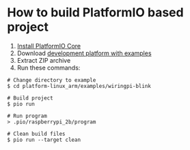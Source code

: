 How to build PlatformIO based project
=====================================

1. [Install PlatformIO Core](https://docs.platformio.org/page/core.html)
2. Download [development platform with examples](https://github.com/platformio/platform-linux_arm/archive/develop.zip)
3. Extract ZIP archive
4. Run these commands:

```shell
# Change directory to example
$ cd platform-linux_arm/examples/wiringpi-blink

# Build project
$ pio run

# Run program
> .pio/raspberrypi_2b/program

# Clean build files
$ pio run --target clean
```
